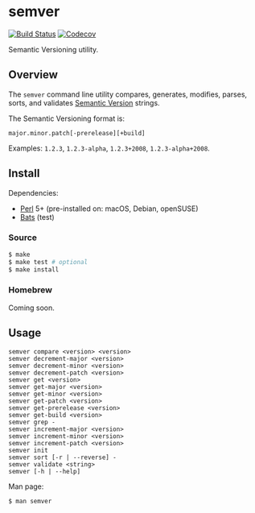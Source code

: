 # semver

[![Build Status](https://travis-ci.com/chriskilding/semver.svg?branch=master)](https://travis-ci.com/chriskilding/semver)
[![Codecov](https://codecov.io/gh/chriskilding/semver/branch/master/graph/badge.svg)](https://codecov.io/gh/chriskilding/semver)

Semantic Versioning utility.

## Overview

The `semver` command line utility compares, generates, modifies, parses, sorts, and validates [Semantic Version](https://semver.org/) strings.

The Semantic Versioning format is:

    major.minor.patch[-prerelease][+build]

Examples: `1.2.3`, `1.2.3-alpha`, `1.2.3+2008`, `1.2.3-alpha+2008`.

## Install

Dependencies:

- [Perl](http://www.perl.org) 5+ (pre-installed on: macOS, Debian, openSUSE)
- [Bats](https://github.com/bats-core/bats-core) (test)

### Source

```bash
$ make
$ make test # optional
$ make install
```

### Homebrew

Coming soon.

## Usage

    semver compare <version> <version>
    semver decrement-major <version>
    semver decrement-minor <version>
    semver decrement-patch <version>
    semver get <version>
    semver get-major <version>
    semver get-minor <version>
    semver get-patch <version>
    semver get-prerelease <version>
    semver get-build <version>
    semver grep -
    semver increment-major <version>
    semver increment-minor <version>
    semver increment-patch <version>
    semver init
    semver sort [-r | --reverse] -
    semver validate <string>
    semver [-h | --help]

Man page:

```bash
$ man semver
```
